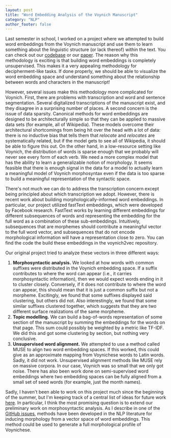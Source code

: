 ```yaml
---
layout: post
title: "Word Embedding Analysis of the Voynich Manuscript"
category: "NLP"
author_footer: false
---
```


Last semester in school, I worked on a project where we attempted to build word embeddings from the Voynich manuscript and use them to learn something about the linguistic structure (or lack thereof) within the text. You can check out our [codebase](https://github.com/viking-sudo-rm/voynich2vec) or our [paper](https://viking-sudo-rm.github.io/files/Voynich2Vec.pdf). The reason why this methodology is exciting is that building word embeddings is completely unsupervised. This makes it a very appealing methodology for decipherment-like tasks. If done properly, we should be able to visualize the word embedding space and understand something about the relationship between words and characters in the manuscript!

However, several issues make this methodology more complicated for Voynich. First, there are problems with transcription and word and sentence segmentation. Several digitalized transcriptions of the manuscript exist, and they disagree in a surprising number of places. A second concern is the issue of data sparsity. Canonical methods for word embeddings are designed to be architecturally simple so that they can be applied to massive data sets (for example, all of Wikipedia). These models overcome their architectural shortcomings from being hit over the head with a lot of data: there is no inductive bias that tells them that *relocate* and *relocates* are systematically related, but if the model gets to see all of Wikipedia, it should be able to figure this out. On the other hand, in a low-resource setting like Voynich, the distribution of words is sparse enough that we probably will never see every form of each verb. We need a more complex model that has the ability to learn a generalizable notion of morphology. It seems feasible that there is enough signal in the data for a model to actually learn a meaningful model of Voynich morphosyntax even if the data is too sparse to build a meaningful representation of the syntactic space.

There's not much we can do to address the transcription concern except being principled about which transcription we adopt. However, there is recent work about building morphologically-informed word embeddings. In particular, our project utilized fastText embeddings, which were developed by Facebook research. FastText works by learning different embeddings for different subsequences of words and representing the embedding for the full word as a combination of these sub-embeddings. Intuitively, subsequences that are morphemes should contribute a meaningful vector to the full word vector, and subsequences that do not encode morphological information will have a representation close to zero. You can find the code the build these embeddings in the voynich2vec repository.

Our original project tried to analyze these vectors in three different ways:
1. **Morphosyntactic analysis.** We looked at how words with common suffixes were distributed in the Voynich embedding space. If a suffix contributes to where the word can appear (i.e., it carries morphosyntactic information), then we would expect words ending in it to cluster closely. Conversely, if it does not contribute to where the word can appear, this should mean that it is just a common suffix but not a morpheme. Excitingly, we found that some suffixes displayed said clustering, but others did not. Also interestingly, we found that some similar suffixes clustered together, which suggests that they are two different surface realizations of the same morpheme.
2. **Topic modelling.** We can build a bag-of-words representation of some section of the manuscript by summing the embeddings for the words on that page. This sum could possibly be weighted by a metric like TF-IDF. We did this and got some clustering by section, but nothing very conclusive.
3. **Unsupervised word alignment.** We attempted to use a method called MUSE to align two word embedding spaces. If this worked, this could give as an approximate mapping from Voynichese words to Latin words. Sadly, it did not work. Unsupervised alignment methods like MUSE rely on massive corpora. In our case, Voynich was so small that we only got noise. There has also been work done on semi-supervised word embeddings where two embedding spaces can be fully aligned from a small set of seed words (for example, just the month names).

Sadly, I haven't been able to work on this project much since the beginning of the summer, but I'm keeping track of a central list of ideas for future work [here](https://github.com/viking-sudo-rm/voynich2vec/issues). In particular, I think the most promising question is to extend our preliminary work on morphosyntactic analysis. As I describe in one of the [GitHub issues](https://github.com/viking-sudo-rm/voynich2vec/issues/9), methods have been developed in the NLP literature for inducing morphology from a vector space of word embeddings. This method could be used to generate a full morphological profile of Voynichese.